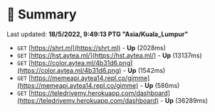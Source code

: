 # 📖 Summary
Last updated: **18/5/2022, 9:49:13 PTG "Asia/Kuala_Lumpur"**

- `GET` [https://shrt.ml](https://shrt.ml) - **Up** (2028ms)
- `GET` [https://hst.aytea.ml/](https://hst.aytea.ml/) - **Up** (13137ms)
- `GET` [https://color.aytea.ml/4b31d6.png](https://color.aytea.ml/4b31d6.png) - **Up** (1542ms)
- `GET` [https://memeapi.aytea14.repl.co/gimme](https://memeapi.aytea14.repl.co/gimme) - **Up** (586ms)
- `GET` [https://teledrivemy.herokuapp.com/dashboard](https://teledrivemy.herokuapp.com/dashboard) - **Up** (36289ms)
